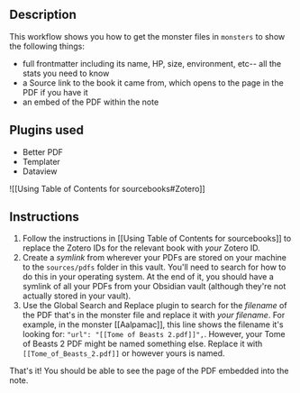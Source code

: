 
## Description

This workflow shows you how to get the monster files in `monsters` to show the following things:
- full frontmatter including its name, HP, size, environment, etc-- all the stats you need to know
- a Source link to the book it came from, which opens to the page in the PDF if you have it
- an embed of the PDF within the note

## Plugins used

- Better PDF
- Templater
- Dataview

![[Using Table of Contents for sourcebooks#Zotero]]

## Instructions

1. Follow the instructions in [[Using Table of Contents for sourcebooks]] to replace the Zotero IDs for the relevant book with *your* Zotero ID.
2. Create a *symlink* from wherever your PDFs are stored on your machine to the `sources/pdfs` folder in this vault. You'll need to search for how to do this in your operating system. At the end of it, you should have a symlink of all your PDFs from your Obsidian vault (although they're not actually stored in your vault).
3. Use the Global Search and Replace plugin to search for the *filename* of the PDF that's in the monster file and replace it with *your filename*. For example, in the monster [[Aalpamac]], this line shows the filename it's looking for: `"url": "[[Tome of Beasts 2.pdf]]",`. However, your Tome of Beasts 2 PDF might be named something else. Replace it with `[[Tome_of_Beasts_2.pdf]]` or however yours is named.

That's it! You should be able to see the page of the PDF embedded into the note.

